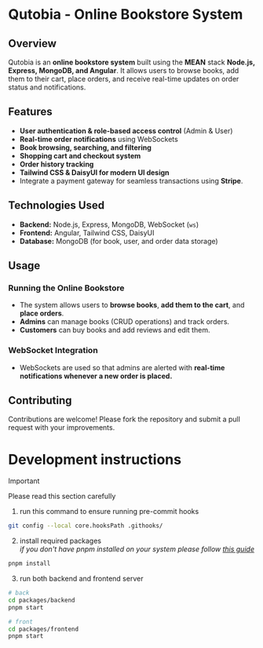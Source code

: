 # Qutobia - Online Bookstore System

## Overview

Qutobia is an **online bookstore system** built using the **MEAN** stack **Node.js, Express, MongoDB, and Angular**. It allows users to browse books, add them to their cart, place orders, and receive real-time updates on order status and notifications.

## Features

- **User authentication & role-based access control** (Admin & User)
- **Real-time order notifications** using WebSockets
- **Book browsing, searching, and filtering**
- **Shopping cart and checkout system**
- **Order history tracking**
- **Tailwind CSS & DaisyUI for modern UI design**
- Integrate a payment gateway for seamless transactions using **Stripe**.

## Technologies Used

- **Backend:** Node.js, Express, MongoDB, WebSocket (`ws`)
- **Frontend:** Angular, Tailwind CSS, DaisyUI
- **Database:** MongoDB (for book, user, and order data storage)

## Usage

### Running the Online Bookstore

- The system allows users to **browse books**, **add them to the cart**, and **place orders**.
- **Admins** can manage books (CRUD operations) and track orders.
- **Customers** can buy books and add reviews and edit them.

### WebSocket Integration

- WebSockets are used so that admins are alerted with **real-time notifications whenever a new order is placed.** 

## Contributing

Contributions are welcome! Please fork the repository and submit a pull request with your improvements.


# Development instructions
> [!IMPORTANT]  
> Please read this section carefully

1. run this command to ensure running pre-commit hooks
```sh
git config --local core.hooksPath .githooks/
```
2. install required packages  
_if you don't have pnpm installed on your system please follow [this guide](https://pnpm.io/installation)_
```sh
pnpm install
```
3. run both backend and frontend server
```sh
# back
cd packages/backend
pnpm start
```

```sh
# front
cd packages/frontend
pnpm start
```
